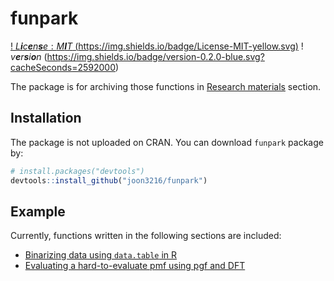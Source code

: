 
<!-- README.md is generated from README.Rmd. Please edit that file -->
funpark
=======

<!-- badges: start -->
[!
*L**i**c**e**n**s**e* : *M**I**T*
(https://img.shields.io/badge/License-MIT-yellow.svg)](https://opensource.org/licenses/MIT) !
*v**e**r**s**i**o**n*
(<https://img.shields.io/badge/version-0.2.0-blue.svg?cacheSeconds=2592000>) <!-- badges: end -->

The package is for archiving those functions in [Research materials](https://joon3216.github.io/research_materials) section.

Installation
------------

The package is not uploaded on CRAN. You can download `funpark` package by:

``` r
# install.packages("devtools")
devtools::install_github("joon3216/funpark")
```

Example
-------

Currently, functions written in the following sections are included:

-   [Binarizing data using `data.table` in R](https://joon3216.github.io/research_materials/2018/binarize.html)
-   [Evaluating a hard-to-evaluate pmf using pgf and DFT](https://joon3216.github.io/research_materials/2018/pgf.html)
